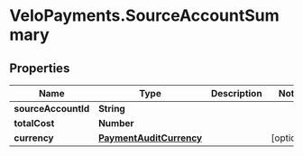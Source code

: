 # VeloPayments.SourceAccountSummary

## Properties

Name | Type | Description | Notes
------------ | ------------- | ------------- | -------------
**sourceAccountId** | **String** |  | 
**totalCost** | **Number** |  | 
**currency** | [**PaymentAuditCurrency**](PaymentAuditCurrency.md) |  | [optional] 


